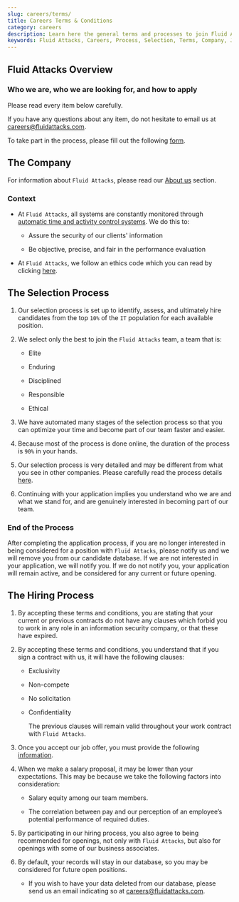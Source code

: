 ```yaml
---
slug: careers/terms/
title: Careers Terms & Conditions
category: careers
description: Learn here the general terms and processes to join Fluid Attacks' team.
keywords: Fluid Attacks, Careers, Process, Selection, Terms, Company, Job, Terms and Conditions, Pentesting, Ethical Hacking
---
```


## Fluid Attacks Overview

### Who we are, who we are looking for, and how to apply

Please read every item below carefully.

If you have any questions about any item, do not hesitate to email us at
<careers@fluidattacks.com>.

To take part in the process, please fill out the following
[form](https://fluidattacks.formstack.com/forms/seleccion).

## The Company

For information about `Fluid Attacks`, please read our [About
us](../../about-us/) section.

### Context

  - At `Fluid Attacks`, all systems are constantly monitored through
    [automatic time and activity control
    systems](https://www.timedoctor.com/). We do this to:

      - Assure the security of our clients' information

      - Be objective, precise, and fair in the performance evaluation

  - At `Fluid Attacks`, we follow an ethics code which you can read by
    clicking [here](../../about-us/values/).

## The Selection Process

1.  Our selection process is set up to identify, assess, and ultimately
    hire candidates from the top `10%` of the `IT` population for each
    available position.

2.  We select only the best to join the `Fluid Attacks` team, a team
    that is:

      - Elite

      - Enduring

      - Disciplined

      - Responsible

      - Ethical

3.  We have automated many stages of the selection process so that you
    can optimize your time and become part of our team faster and
    easier.

4.  Because most of the process is done online, the duration of the
    process is `90%` in your hands.

5.  Our selection process is very detailed and may be different from
    what you see in other companies. Please carefully read the process
    details [here](../).

6.  Continuing with your application implies you understand who we are
    and what we stand for, and are genuinely interested in becoming part
    of our team.

### End of the Process

After completing the application process, if you are no longer
interested in being considered for a position with `Fluid Attacks`,
please notify us and we will remove you from our candidate database. If
we are not interested in your application, we will notify you. If we do
not notify you, your application will remain active, and be considered
for any current or future opening.

## The Hiring Process

1.  By accepting these terms and conditions, you are stating that your
    current or previous contracts do not have any clauses which forbid
    you to work in any role in an information security company, or that
    these have expired.

2.  By accepting these terms and conditions, you understand that if you
    sign a contract with us, it will have the following clauses:

      - Exclusivity

      - Non-compete

      - No solicitation

      - Confidentiality

        The previous clauses will remain valid throughout your work
        contract with `Fluid Attacks`.

3.  Once you accept our job offer, you must provide the following
    [information](../hiring/).

4.  When we make a salary proposal, it may be lower than your
    expectations. This may be because we take the following factors into
    consideration:

      - Salary equity among our team members.

      - The correlation between pay and our perception of an employee’s
        potential performance of required duties.

5.  By participating in our hiring process, you also agree to being
    recommended for openings, not only with `Fluid Attacks`, but also
    for openings with some of our business associates.

6.  By default, your records will stay in our database, so you may be
    considered for future open positions.

      - If you wish to have your data deleted from our database, please
        send us an email indicating so at <careers@fluidattacks.com>.
